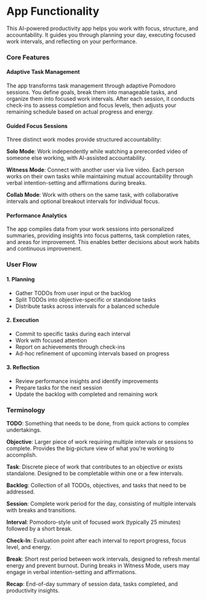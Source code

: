 # App Functionality

This AI-powered productivity app helps you work with focus, structure, and accountability. It guides you through planning your day, executing focused work intervals, and reflecting on your performance.

### Core Features

#### Adaptive Task Management

The app transforms task management through adaptive Pomodoro sessions. You define goals, break them into manageable tasks, and organize them into focused work intervals. After each session, it conducts check-ins to assess completion and focus levels, then adjusts your remaining schedule based on actual progress and energy.

#### Guided Focus Sessions

Three distinct work modes provide structured accountability:

**Solo Mode**: Work independently while watching a prerecorded video of someone else working, with AI-assisted accountability.

**Witness Mode**: Connect with another user via live video. Each person works on their own tasks while maintaining mutual accountability through verbal intention-setting and affirmations during breaks.

**Collab Mode**: Work with others on the same task, with collaborative intervals and optional breakout intervals for individual focus.

#### Performance Analytics

The app compiles data from your work sessions into personalized summaries, providing insights into focus patterns, task completion rates, and areas for improvement. This enables better decisions about work habits and continuous improvement.

### User Flow

#### 1. Planning

* Gather TODOs from user input or the backlog
* Split TODOs into objective-specific or standalone tasks
* Distribute tasks across intervals for a balanced schedule

#### 2. Execution

* Commit to specific tasks during each interval
* Work with focused attention
* Report on achievements through check-ins
* Ad-hoc refinement of upcoming intervals based on progress

#### 3. Reflection

* Review performance insights and identify improvements
* Prepare tasks for the next session
* Update the backlog with completed and remaining work

### Terminology

**TODO**: Something that needs to be done, from quick actions to complex undertakings.

**Objective**: Larger piece of work requiring multiple intervals or sessions to complete. Provides the big-picture view of what you're working to accomplish.

**Task**: Discrete piece of work that contributes to an objective or exists standalone. Designed to be completable within one or a few intervals.

**Backlog**: Collection of all TODOs, objectives, and tasks that need to be addressed.

**Session**: Complete work period for the day, consisting of multiple intervals with breaks and transitions.

**Interval**: Pomodoro-style unit of focused work (typically 25 minutes) followed by a short break.

**Check-In**: Evaluation point after each interval to report progress, focus level, and energy.

**Break**: Short rest period between work intervals, designed to refresh mental energy and prevent burnout. During breaks in Witness Mode, users may engage in verbal intention-setting and affirmations.

**Recap**: End-of-day summary of session data, tasks completed, and productivity insights.
